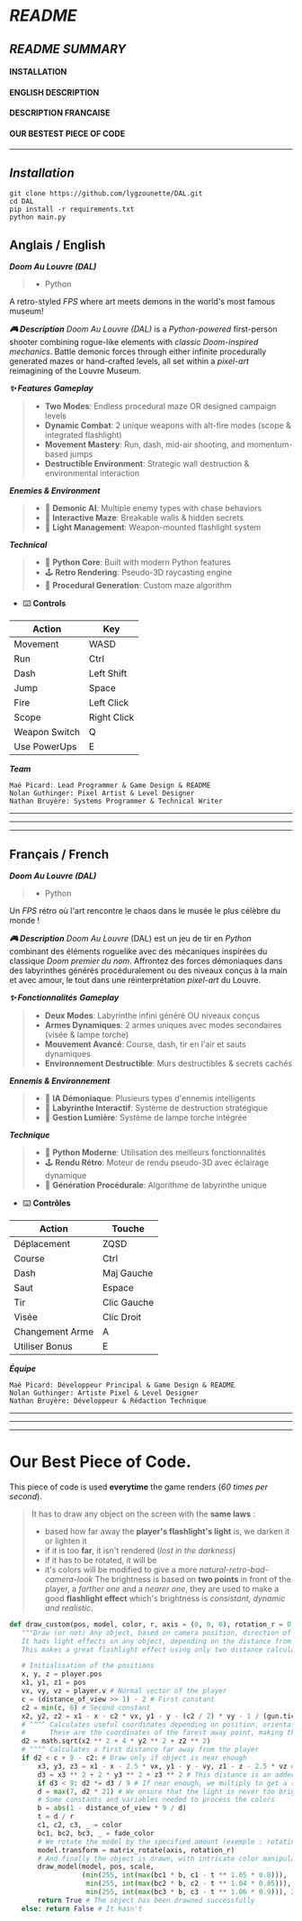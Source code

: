 # ***README***

## ***README SUMMARY***

#### INSTALLATION
#### ENGLISH DESCRIPTION
#### DESCRIPTION FRANCAISE
#### OUR BESTEST PIECE OF CODE
---
***Installation***
---
	git clone https://github.com/lygzounette/DAL.git
	cd DAL
	pip install -r requirements.txt
	python main.py
 
Anglais / English
---


***Doom Au Louvre (DAL)***
> - Python

A retro-styled *FPS* where art meets demons in the world's most famous museum!

***🎮 Description***
	*Doom Au Louvre (DAL)* is a *Python-powered* first-person shooter combining rogue-like elements with *classic Doom-inspired mechanics*. Battle demonic forces through either infinite procedurally generated mazes or hand-crafted levels, all set within a *pixel-art* reimagining of the Louvre Museum.

***✨ Features***
***Gameplay***
>	- **Two Modes**: Endless procedural maze OR designed campaign levels
>	- **Dynamic Combat**: 2 unique weapons with alt-fire modes (scope & integrated flashlight)
>	- **Movement Mastery**: Run, dash, mid-air shooting, and momentum-based jumps
>	- **Destructible Environment**: Strategic wall destruction & environmental interaction

***Enemies & Environment***
>	- 🧟 **Demonic AI**: Multiple enemy types with chase behaviors
>	- 🧱 **Interactive Maze**: Breakable walls & hidden secrets
>	- 🔦 **Light Management**: Weapon-mounted flashlight system

***Technical***
>	- 🐍 **Python Core**: Built with modern Python features
>	- 🕹️ **Retro Rendering**: Pseudo-3D raycasting engine
>	- 🧠 **Procedural Generation**: Custom maze algorithm
	
 - ⌨️ **Controls**

| Action | Key |
|----------|----------|
| Movement | WASD     |
| Run      | Ctrl     |
| Dash      | Left Shift     |
| Jump      | Space     |
| Fire      | Left Click     |
| Scope      | Right Click     |
| Weapon Switch      | Q     |
| Use PowerUps      | E     |

***Team***

	Maé Picard: Lead Programmer & Game Design & README
	Nolan Guthinger: Pixel Artist & Level Designer
	Nathan Bruyère: Systems Programmer & Technical Writer


---
---
---
Français / French
---


***Doom Au Louvre (DAL)***
> - Python

Un *FPS* rétro où l'art rencontre le chaos dans le musée le plus célèbre du monde !

***🎮 Description***
	*Doom Au Louvre* (DAL) est un jeu de tir en *Python* combinant des éléments roguelike avec des mécaniques inspirées du classique *Doom premier du nom*. Affrontez des forces démoniaques dans des labyrinthes générés procéduralement ou des niveaux conçus à la main et avec amour, le tout dans une réinterprétation *pixel-art* du Louvre.

***✨ Fonctionnalités***
***Gameplay***
>	- **Deux Modes**: Labyrinthe infini généré OU niveaux conçus
>	- **Armes Dynamiques**: 2 armes uniques avec modes secondaires (visée & lampe torche)
>	- **Mouvement Avancé**: Course, dash, tir en l'air et sauts dynamiques
>	- **Environnement Destructible**: Murs destructibles & secrets cachés

***Ennemis & Environnement***
>	- 🧟 **IA Démoniaque**: Plusieurs types d'ennemis intelligents
>	- 🧱 **Labyrinthe Interactif**: Système de destruction stratégique
>	- 🔦 **Gestion Lumière**: Système de lampe torche intégrée

***Technique***
>	- 🐍 **Python Moderne**: Utilisation des meilleurs fonctionnalités
>	- 🕹️ **Rendu Rétro**: Moteur de rendu pseudo-3D avec éclairage dynamique
>	- 🧠 **Génération Procédurale**: Algorithme de labyrinthe unique
 
- ⌨️ **Contrôles**

| Action | Touche |
|----------|----------|
| Déplacement | ZQSD     |
| Course      | Ctrl     |
| Dash      | Maj Gauche     |
| Saut      | Espace     |
| Tir      | Clic Gauche     |
| Visée      | Clic Droit     |
| Changement Arme      | A     |
| Utiliser Bonus      | E     |

***Équipe***

	Maé Picard: Développeur Principal & Game Design & README
	Nolan Guthinger: Artiste Pixel & Level Designer
	Nathan Bruyère: Développeur & Rédaction Technique
---
---
---
# Our Best Piece of Code.

This piece of code is used **everytime** the game renders (*60 times per second*).
> It has to draw any object on the screen with the **same laws** :
> - based how far away the **player's flashlight's light** is, we darken it or lighten it
> - if it is too **far**, it isn't rendered (*lost in the darkness*)
> - if it has to be rotated, it will be
> - it's colors will be modified to give a more *natural-retro-bad-camera-look*
The brightness is based on **two points** in front of the player,
a *farther one* and a *nearer one*, they are used to make a good **flashlight effect**
which's brightness is *consistant, dynamic and realistic*.

 ```python
def draw_custom(pos, model, color, r, axis = (0, 0, 0), rotation_r = 0, scale = 1):
    """Draw (or not) Any object, based on camera position, direction of looking and other time events.
    It hads light effects on any object, depending on the distance from the camera and the light effects of the gun.
    This makes a great flashlight effect using only two distance calculation and color manipulation"""

    # Initialisation of the positions
    x, y, z = player.pos
    x1, y1, z1 = pos
    vx, vy, vz = player.v # Normal vector of the player
    c = (distance_of_view >> 1) - 2 # First constant
    c2 = min(c, 6) # Second constant
    x2, y2, z2 = x1 - x - c2 * vx, y1 - y - (c2 / 2) * vy - 1 / (gun.tick_after_shoot // 6 + 0.75) + 0.5, z1 - z - c2 * vz
    # ^^^^ Calculates useful coordinates depending on position, orientation, and time events of the gun
    #      These are the coordinates of the farest away point, making the big circle of the flashlight effect
    d2 = math.sqrt(x2 ** 2 + 4 * y2 ** 2 + z2 ** 2)
    # ^^^^ Calculates a first distance far away from the player
    if d2 < c + 9 - c2: # Draw only if object is near enough
        x3, y3, z3 = x1 - x - 2.5 * vx, y1 - y - vy, z1 - z - 2.5 * vz # Other coordinates, second point, nearest
        d3 = x3 ** 2 + 2 * y3 ** 2 + z3 ** 2 # This distance is an added light to the nearer points, making a clean effect
        if d3 < 9: d2 *= d3 / 9 # If near enough, we multiply to get a smooth light
        d = max(7, d2 * 21) # We ensure that the light is never too bright by minimizing to 7, this gives a semi-realistic look
        # Some constants and variables needed to process the colors
        b = abs(1 - distance_of_view * 9 / d)
        t = d / r
        c1, c2, c3, _ = color
        bc1, bc2, bc3, _ = fade_color
        # We rotate the model by the specified amount (exemple : rotating the floating items)
        model.transform = matrix_rotate(axis, rotation_r)
        # And finally the object is drawn, with intricate color manipulation to give a less smooth more realistic look
        draw_model(model, pos, scale,
                   (min(255, int(max(bc1 * b, c1 - t ** 1.05 * 0.8))),
                    min(255, int(max(bc2 * b, c2 - t ** 1.04 * 0.85))),
                    min(255, int(max(bc3 * b, c3 - t ** 1.06 * 0.9))), 255))
        return True # The object has been drawned successfully
    else: return False # It hasn't
```

